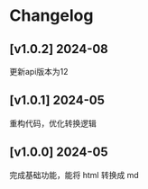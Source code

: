 # Changelog

## [v1.0.2] 2024-08

更新api版本为12

## [v1.0.1] 2024-05

重构代码，优化转换逻辑

## [v1.0.0] 2024-05

完成基础功能，能将 html 转换成 md